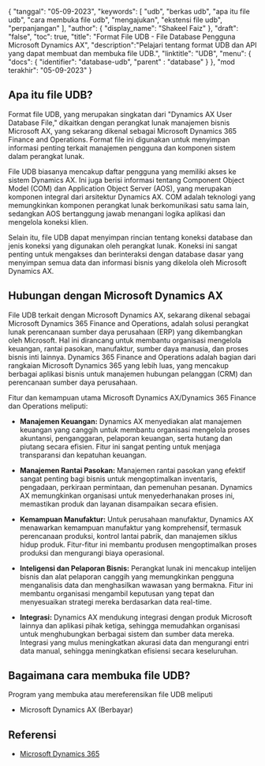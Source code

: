 {
"tanggal": "05-09-2023",
  "keywords": [
"udb",
"berkas udb",
"apa itu file udb",
"cara membuka file udb",
"mengajukan",
"ekstensi file udb",
"perpanjangan"
],
  "author": {
"display_name": "Shakeel Faiz"
},
"draft": "false",
"toc": true,
"title": "Format File UDB - File Database Pengguna Microsoft Dynamics AX",
  "description":"Pelajari tentang format UDB dan API yang dapat membuat dan membuka file UDB.",
"linktitle": "UDB",
  "menu": {
    "docs": {
      "identifier": "database-udb",
"parent" : "database"
}
},
"mod terakhir": "05-09-2023"
}

## Apa itu file UDB?

Format file UDB, yang merupakan singkatan dari "Dynamics AX User Database File," dikaitkan dengan perangkat lunak manajemen bisnis Microsoft AX, yang sekarang dikenal sebagai Microsoft Dynamics 365 Finance and Operations. Format file ini digunakan untuk menyimpan informasi penting terkait manajemen pengguna dan komponen sistem dalam perangkat lunak.

File UDB biasanya mencakup daftar pengguna yang memiliki akses ke sistem Dynamics AX. Ini juga berisi informasi tentang Component Object Model (COM) dan Application Object Server (AOS), yang merupakan komponen integral dari arsitektur Dynamics AX. COM adalah teknologi yang memungkinkan komponen perangkat lunak berkomunikasi satu sama lain, sedangkan AOS bertanggung jawab menangani logika aplikasi dan mengelola koneksi klien.

Selain itu, file UDB dapat menyimpan rincian tentang koneksi database dan jenis koneksi yang digunakan oleh perangkat lunak. Koneksi ini sangat penting untuk mengakses dan berinteraksi dengan database dasar yang menyimpan semua data dan informasi bisnis yang dikelola oleh Microsoft Dynamics AX.

## Hubungan dengan Microsoft Dynamics AX

File UDB terkait dengan Microsoft Dynamics AX, sekarang dikenal sebagai Microsoft Dynamics 365 Finance and Operations, adalah solusi perangkat lunak perencanaan sumber daya perusahaan (ERP) yang dikembangkan oleh Microsoft. Hal ini dirancang untuk membantu organisasi mengelola keuangan, rantai pasokan, manufaktur, sumber daya manusia, dan proses bisnis inti lainnya. Dynamics 365 Finance and Operations adalah bagian dari rangkaian Microsoft Dynamics 365 yang lebih luas, yang mencakup berbagai aplikasi bisnis untuk manajemen hubungan pelanggan (CRM) dan perencanaan sumber daya perusahaan.

Fitur dan kemampuan utama Microsoft Dynamics AX/Dynamics 365 Finance dan Operations meliputi:

- **Manajemen Keuangan:** Dynamics AX menyediakan alat manajemen keuangan yang canggih untuk membantu organisasi mengelola proses akuntansi, penganggaran, pelaporan keuangan, serta hutang dan piutang secara efisien. Fitur ini sangat penting untuk menjaga transparansi dan kepatuhan keuangan.

- **Manajemen Rantai Pasokan:** Manajemen rantai pasokan yang efektif sangat penting bagi bisnis untuk mengoptimalkan inventaris, pengadaan, perkiraan permintaan, dan pemenuhan pesanan. Dynamics AX memungkinkan organisasi untuk menyederhanakan proses ini, memastikan produk dan layanan disampaikan secara efisien.

- **Kemampuan Manufaktur:** Untuk perusahaan manufaktur, Dynamics AX menawarkan kemampuan manufaktur yang komprehensif, termasuk perencanaan produksi, kontrol lantai pabrik, dan manajemen siklus hidup produk. Fitur-fitur ini membantu produsen mengoptimalkan proses produksi dan mengurangi biaya operasional.

- **Inteligensi dan Pelaporan Bisnis:** Perangkat lunak ini mencakup intelijen bisnis dan alat pelaporan canggih yang memungkinkan pengguna menganalisis data dan menghasilkan wawasan yang bermakna. Fitur ini membantu organisasi mengambil keputusan yang tepat dan menyesuaikan strategi mereka berdasarkan data real-time.

- **Integrasi:** Dynamics AX mendukung integrasi dengan produk Microsoft lainnya dan aplikasi pihak ketiga, sehingga memudahkan organisasi untuk menghubungkan berbagai sistem dan sumber data mereka. Integrasi yang mulus meningkatkan akurasi data dan mengurangi entri data manual, sehingga meningkatkan efisiensi secara keseluruhan.

## Bagaimana cara membuka file UDB?

Program yang membuka atau mereferensikan file UDB meliputi

- Microsoft Dynamics AX (Berbayar)

## Referensi
- [Microsoft Dynamics 365](https://en.wikipedia.org/wiki/Microsoft_Dynamics_365)

